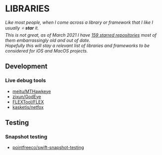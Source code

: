 # LIBRARIES
_Like most people, when I come across a library or framework that I like I usually ⭐️ **star** it.  
This is not great, as of March 2021 I have [159 starred repositories](https://github.com/MathieuPerrais?tab=stars) most of them embarrassingly old and out of date.  
Hopefully this will stay a relevant list of libraries and frameworks to be considered for iOS and MacOS projects._

## Development
### Live debug tools
- [meitu/MTHawkeye](https://github.com/meitu/MTHawkeye)
- [zixun/GodEye](https://github.com/zixun/GodEye)
- [FLEXTool/FLEX](https://github.com/FLEXTool/FLEX)
- [kasketis/netfox](https://github.com/kasketis/netfox)

## Testing
### Snapshot testing
- [pointfreeco/swift-snapshot-testing](https://github.com/pointfreeco/swift-snapshot-testing)



